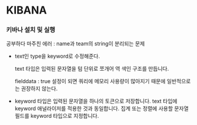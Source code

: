 # KIBANA

### 키바나 설치 및 실행



공부하다 마주친 에러 : name과 team의 string이 분리되는 문제

- text인 type을 keyword로 수정해준다.

  text 타입은 입력된 문자열을 텀 단위로 쪼개어 역 색인 구조를 만듭니다.

  fielddata : true 설정이 되면 쿼리에 메모리 사용량이 많아지기 때문에 일반적으로는 권장하지 않는다.

- keyword 타입은 입력된 문자열을 하나의 토큰으로 저장합니다. text 타입에 keyword 애널라이저를 적용한 것과 동일합니다. 집계 또는 정렬에 사용할 문자열 필드를 keyword 타입으로 지정합니다.





